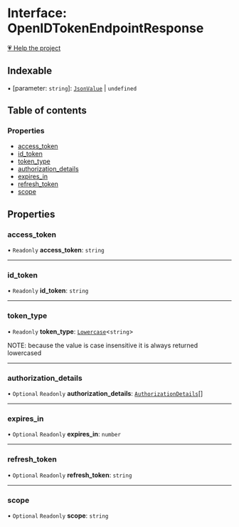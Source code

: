 # Interface: OpenIDTokenEndpointResponse

[💗 Help the project](https://github.com/sponsors/panva)

## Indexable

▪ [parameter: `string`]: [`JsonValue`](../types/JsonValue.md) \| `undefined`

## Table of contents

### Properties

- [access\_token](OpenIDTokenEndpointResponse.md#access_token)
- [id\_token](OpenIDTokenEndpointResponse.md#id_token)
- [token\_type](OpenIDTokenEndpointResponse.md#token_type)
- [authorization\_details](OpenIDTokenEndpointResponse.md#authorization_details)
- [expires\_in](OpenIDTokenEndpointResponse.md#expires_in)
- [refresh\_token](OpenIDTokenEndpointResponse.md#refresh_token)
- [scope](OpenIDTokenEndpointResponse.md#scope)

## Properties

### access\_token

• `Readonly` **access\_token**: `string`

___

### id\_token

• `Readonly` **id\_token**: `string`

___

### token\_type

• `Readonly` **token\_type**: [`Lowercase`]( https://www.typescriptlang.org/docs/handbook/2/template-literal-types.html#lowercasestringtype )\<`string`\>

NOTE: because the value is case insensitive it is always returned lowercased

___

### authorization\_details

• `Optional` `Readonly` **authorization\_details**: [`AuthorizationDetails`](AuthorizationDetails.md)[]

___

### expires\_in

• `Optional` `Readonly` **expires\_in**: `number`

___

### refresh\_token

• `Optional` `Readonly` **refresh\_token**: `string`

___

### scope

• `Optional` `Readonly` **scope**: `string`
